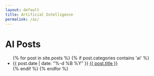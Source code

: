 ```yaml
---
layout: default
title: Artificial Intelligence
permalink: /ai/
---
```


# AI Posts

<ul>
  {% for post in site.posts %}
    {% if post.categories contains 'ai' %}
    <li>
      {{ post.date | date: "%-d %B %Y" }} <a href="{{ post.url | relative_url }}">{{ post.title }}</a>
    </li>
    {% endif %}
  {% endfor %}
</ul>
